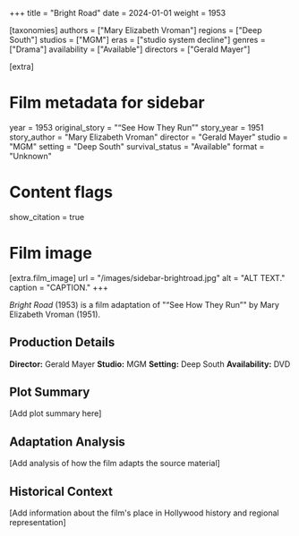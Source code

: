 +++
title = "Bright Road"
date = 2024-01-01
weight = 1953

[taxonomies]
authors = ["Mary Elizabeth Vroman"]
regions = ["Deep South"]
studios = ["MGM"]
eras = ["studio system decline"]
genres = ["Drama"]
availability = ["Available"]
directors = ["Gerald Mayer"]

[extra]
# Film metadata for sidebar
year = 1953
original_story = "“See How They Run”"
story_year = 1951
story_author = "Mary Elizabeth Vroman"
director = "Gerald Mayer"
studio = "MGM"
setting = "Deep South"
survival_status = "Available"
format = "Unknown"

# Content flags
show_citation = true

# Film image
[extra.film_image]
url = "/images/sidebar-brightroad.jpg"
alt = "ALT TEXT."
caption = "CAPTION."
+++

*Bright Road* (1953) is a film adaptation of "“See How They Run”" by Mary Elizabeth Vroman (1951).

## Production Details

**Director:** Gerald Mayer
**Studio:** MGM
**Setting:** Deep South
**Availability:** DVD

## Plot Summary

[Add plot summary here]

## Adaptation Analysis

[Add analysis of how the film adapts the source material]

## Historical Context

[Add information about the film's place in Hollywood history and regional representation]